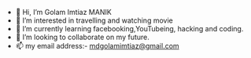 - 👋 Hi, I’m Golam Imtiaz MANIK
- 👀 I’m interested in travelling and watching movie
- 🌱 I’m currently learning facebooking,YouTubeing, hacking and coding.
- 💞️ I’m looking to collaborate on my future.
- 📫 my email address:- mdgolamimtiaz@gmail.com

<!---
golamimtiaz/golamimtiaz is a ✨ special ✨ repository because its `README.md` (this file) appears on your GitHub profile.
You can click the Preview link to take a look at your changes.
--->
